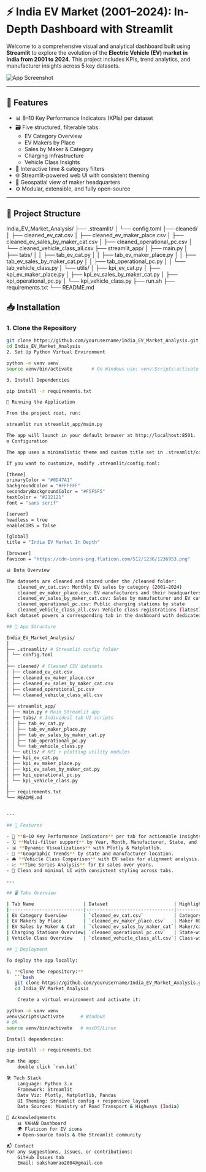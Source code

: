# ⚡ India EV Market (2001–2024): In-Depth Dashboard with Streamlit

Welcome to a comprehensive visual and analytical dashboard built using **Streamlit** to explore the evolution of the **Electric Vehicle (EV) market in India from 2001 to 2024**. This project includes KPIs, trend analytics, and manufacturer insights across 5 key datasets.

![App Screenshot](screenshots/ev_category.png)

---

## 🚀 Features

- 📊 8–10 Key Performance Indicators (KPIs) per dataset
- 🗃️ Five structured, filterable tabs:
  - EV Category Overview
  - EV Makers by Place
  - Sales by Maker & Category
  - Charging Infrastructure
  - Vehicle Class Insights
- 📅 Interactive time & category filters
- 🌐 Streamlit-powered web UI with consistent theming
- 📍 Geospatial view of maker headquarters
- ⚙️ Modular, extensible, and fully open-source

---

## 📂 Project Structure

India_EV_Market_Analysis/
├── .streamlit/
│ └── config.toml
├── cleaned/
│ ├── cleaned_ev_cat.csv
│ ├── cleaned_ev_maker_place.csv
│ ├── cleaned_ev_sales_by_maker_cat.csv
│ ├── cleaned_operational_pc.csv
│ └── cleaned_vehicle_class_all.csv
├── streamlit_app/
│ ├── main.py
│ ├── tabs/
│ │ ├── tab_ev_cat.py
│ │ ├── tab_ev_maker_place.py
│ │ ├── tab_ev_sales_by_maker_cat.py
│ │ ├── tab_operational_pc.py
│ │ └── tab_vehicle_class.py
│ └── utils/
│ ├── kpi_ev_cat.py
│ ├── kpi_ev_maker_place.py
│ ├── kpi_ev_sales_by_maker_cat.py
│ ├── kpi_operational_pc.py
│ └── kpi_vehicle_class.py
├── run.sh
├── requirements.txt
└── README.md
## 📥 Installation

### 1. Clone the Repository

```bash
git clone https://github.com/yourusername/India_EV_Market_Analysis.git
cd India_EV_Market_Analysis
2. Set Up Python Virtual Environment

python -m venv venv
source venv/bin/activate       # On Windows use: venv\Scripts\activate

3. Install Dependencies

pip install -r requirements.txt

🏃 Running the Application

From the project root, run:

streamlit run streamlit_app/main.py

The app will launch in your default browser at http://localhost:8501.
⚙️ Configuration

The app uses a minimalistic theme and custom title set in .streamlit/config.toml. The favicon is an EV-themed icon from Flaticon.

If you want to customize, modify .streamlit/config.toml:

[theme]
primaryColor = "#0D47A1"
backgroundColor = "#FFFFFF"
secondaryBackgroundColor = "#F5F5F5"
textColor = "#212121"
font = "sans serif"

[server]
headless = true
enableCORS = false

[global]
title = "India EV Market In Depth"

[browser]
favicon = "https://cdn-icons-png.flaticon.com/512/1236/1236953.png"

📊 Data Overview

The datasets are cleaned and stored under the /cleaned folder:
    cleaned_ev_cat.csv: Monthly EV sales by category (2001–2024)
    cleaned_ev_maker_place.csv: EV manufacturers and their headquarters locations
    cleaned_ev_sales_by_maker_cat.csv: Sales by manufacturer and EV category (2015–2024)
    cleaned_operational_pc.csv: Public charging stations by state
    cleaned_vehicle_class_all.csv: Vehicle class registrations (latest)
Each dataset powers a corresponding tab in the dashboard with dedicated KPIs and visualizations.

## 🧭 App Structure

India_EV_Market_Analysis/
│
├── .streamlit/ # Streamlit config folder
│ └── config.toml
│
├── cleaned/ # Cleaned CSV datasets
│ ├── cleaned_ev_cat.csv
│ ├── cleaned_ev_maker_place.csv
│ ├── cleaned_ev_sales_by_maker_cat.csv
│ ├── cleaned_operational_pc.csv
│ └── cleaned_vehicle_class_all.csv
│
├── streamlit_app/
│ ├── main.py # Main Streamlit app
│ ├── tabs/ # Individual tab UI scripts
│ │ ├── tab_ev_cat.py
│ │ ├── tab_ev_maker_place.py
│ │ ├── tab_ev_sales_by_maker_cat.py
│ │ ├── tab_operational_pc.py
│ │ └── tab_vehicle_class.py
│ └── utils/ # KPI + plotting utility modules
│ ├── kpi_ev_cat.py
│ ├── kpi_ev_maker_place.py
│ ├── kpi_ev_sales_by_maker_cat.py
│ ├── kpi_operational_pc.py
│ └── kpi_vehicle_class.py
│
├── requirements.txt
└── README.md


---

## 🧩 Features

- 🧮 **8–10 Key Performance Indicators** per tab for actionable insights.
- 🗓️ **Multi-filter support** by Year, Month, Manufacturer, State, and Category.
- 📊 **Dynamic Visualizations** with Plotly & Matplotlib.
- 📍 **Geographic Trends** by state and manufacturer location.
- 🚘 **Vehicle Class Comparison** with EV sales for alignment analysis.
- 📈 **Time Series Analysis** for EV sales over years.
- 🧼 Clean and minimal UI with consistent styling across tabs.

---

## 🖥️ Tabs Overview

| Tab Name                  | Dataset                        | Highlights                                         |
|---------------------------|--------------------------------|----------------------------------------------------|
| EV Category Overview      | `cleaned_ev_cat.csv`           | Category-wise trends, sales trend over time        |
| EV Makers by Place        | `cleaned_ev_maker_place.csv`   | Maker HQ map, region-wise distribution             |
| EV Sales by Maker & Cat   | `cleaned_ev_sales_by_maker_cat`| Maker/category filters, top contributors           |
| Charging Stations Overview| `cleaned_operational_pc.csv`   | State-wise distribution, averages                  |
| Vehicle Class Overview    | `cleaned_vehicle_class_all.csv`| Class-wise total EVs, compared with category sales |

## 🚀 Deployment

To deploy the app locally:

1. **Clone the repository:**
   ```bash
   git clone https://github.com/yourusername/India_EV_Market_Analysis.git
   cd India_EV_Market_Analysis

    Create a virtual environment and activate it:

python -m venv venv
venv\Scripts\activate      # Windows
# OR
source venv/bin/activate   # macOS/Linux

Install dependencies:

pip install -r requirements.txt

Run the app:
    double click `run.bat`

🛠️ Tech Stack
    Language: Python 3.x
    Framework: Streamlit
    Data Viz: Plotly, Matplotlib, Pandas
    UI Theming: Streamlit config + responsive layout
    Data Sources: Ministry of Road Transport & Highways (India)

🙌 Acknowledgements
    📊 VAHAN Dashboard
    🌍 Flaticon for EV icons
    ❤️ Open-source tools & the Streamlit community

📬 Contact
For any suggestions, issues, or contributions:
    GitHub Issues tab
    Email: sakshamrao2004@gmail.com

